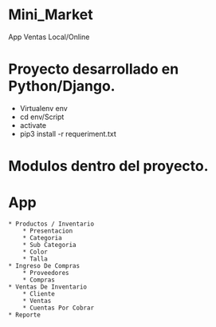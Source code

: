 # Mini_Market
App Ventas Local/Online

# Proyecto desarrollado en Python/Django.
   * Virtualenv env
   * cd env/Script
   * activate
   * pip3 install -r requeriment.txt

# Modulos dentro del proyecto.

# App
    * Productos / Inventario
        * Presentacion
        * Categoria
        * Sub Categoria
        * Color
        * Talla
    * Ingreso De Compras
        * Proveedores
        * Compras
    * Ventas De Inventario
        * Cliente
        * Ventas
        * Cuentas Por Cobrar
    * Reporte


